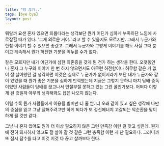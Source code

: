 ```yaml
---
title: "정 끊기.."
tags: [bye bye]
layout: post
---
```


뭐랄까 요샌 혼자 있으면 외롭다라는 생각보단 뭔가 어딘가 심하게 부족하단 느낌에 사로잡힐 때가 있다. '그게 외로운 거야..'라고 할 수 있을지도 모르지만. 그래서 누군가와 한참 이야기 할 수 있으면 좋겠고. 그래서 누군가와 그렇게 이야기를 해도 사실 그때 뿐이고 계속해서 뭔가 허전한 기분을 억누를 수가 없다. 

잘은 모르지만 내가 어딘가에 심한 의존증을 갖게 된 건가 하는 생각을 한다. 오랫동안 나 혼자 그 누구와 이야기 한 번 하지 않으면서도 아무런 허전함이나 허무함 같은 거 없이 잘 살아왔던 걸 생각하면 이것은 실제로 누군가가 없어서라기 보단 내가 누군가와 같이 있었을 때 뭔가 좋은 기분을 심하게 만끽했는데 지금은 그렇지 못하니 마치 담배 중독이었던 사람들이 담배를 끊고나서 안절부절 못하고 있는 그런 꼴인가보다. 어쩌다 이렇게 된 것일까 아무리 생각해봐도 답은 나오지 않는다. 

이럴 수록 뭔가 사람들에게 이용될 빌미만 더 줄 뿐. 더 오래 같이 있고 싶은 생각에 나만의 중심을 잃고 그냥 잘해주려고만 하게 되다가 또 정신에너지 고갈되는 악순환을 맞이하게 될 것만 같다. 

그냥 나 혼자 있어도 뭔가 더 이상 필요하지 않은 그런 만족감 이런 걸 찾고 싶은데. 뭔가에 전혀 의지하지 않고도 잘 살아 갈 것 같은 그런 충족함 이런 게 난 필요하다. 그러니까 또 잠시 잠수를 타고 이것 저것 다 끊고 살까보다 한다.

